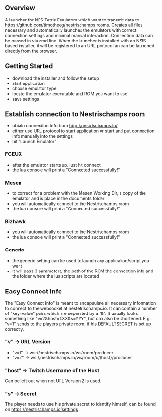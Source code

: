 ## Overview
A launcher for NES Tetris Emulators which want to transmit data to https://github.com/timotheeg/nestrischamps rooms. Creates all files necessary and automatically launches the emulators with correct connection settings and minimal manual interaction. Connection data can be passed in via cmd line. When the launcher is installed with an NSIS based installer, it will be registered to an URL protocol an can be launched directly from the browser.

## Getting Started

- download the installer and follow the setup
- start application
- choose emulator type
- locate the emulator executable and ROM you want to use
- save settings

## Establish connection to Nestrischamps room

- obtain connection info from http://nestrischamps.io/
- either use URL protocol to start application or start and put connection info manually into the settings
- hit "Launch Emulator"

### FCEUX
- after the emulator starts up, just hit connect
- the lua console will print a "Connected successfully!"

### Mesen
- to correct for a problem with the Mesen Working Dir, a copy of the emulator and is place in the documents folder
- you will automatically connect to the Nestrischamps room
- the lua console will print a "Connected successfully!"

### Bizhawk
- you will automatically connect to the Nestrischamps room
- the lua console will print a "Connected successfully!"

### Generic
- the generic setting can be used to launch any application/script you want
- it will pass 3 parameters, the path of the ROM the connection info and the folder where the lua scripts are located

## Easy Connect Info
The "Easy Connect Info" is meant to encapsulate all necessary information to connect to the websocket at nestetrischamps.io. It can contain a number of "key=value" pairs which are seperated by a "&". It usually looks something like "v=2&host=XXX&s=YYY", but can also be shortened. E.g. "v=1" sends to the players private room, if his DEFAULTSECRET is set up correctly.

### "v" -> URL Version
- "v=1" -> ws://nestrischamps.io/ws/room/producer
- "v=2" -> ws://nestrischamps.io/ws/room/u/{host}/producer

### "host" -> Twitch Username of the Host
Can be left out when not URL Version 2 is used.

### "s" -> Secret
The player needs to use his private secret to identify himself, can be found on https://nestrischamps.io/settings